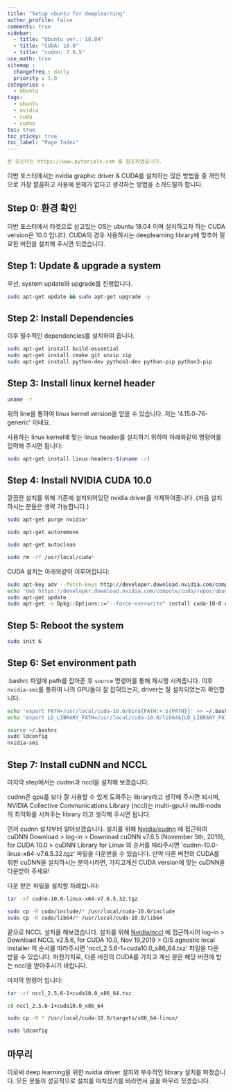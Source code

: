```yaml
---
title: "Setup ubuntu for deeplearning"
author_profile: false
comments: true
sidebar:
  - title: "Ubuntu ver.: 18.04"
  - title: "CUDA: 10.0"
  - title: "cudnn: 7.6.5"
use_math: true
sitemap :
  changefreq : daily
  priority : 1.0
categories : 
  - Ubuntu
tags: 
  - ubuntu
  - nvidia
  - cuda
  - cudnn
toc: true
toc_sticky: true
toc_label: "Page Index"
---
```


```yaml
본 포스터는 https://www.pytorials.com 를 참조하였습니다.
```

이번 포스터에서는 nvidia graphic driver & CUDA를 설치하는 많은 방법들 중 개인적으로 가장 깔끔하고 사용에 문제가 없다고 생각하는 방법을 소개드릴까 합니다.

## **Step 0: 환경 확인**

이번 포스터에서 타겟으로 삼고있는 OS는 ubuntu 18.04 이며 설치하고자 하는 CUDA version은 10.0 입니다.
CUDA의 경우 사용하시는 deeplearning library에 맞추어 필요한 버전을 설치해 주시면 되겠습니다.

## **Step 1: Update & upgrade a system**

우선, system update와 upgrade를 진행합니다.

```bash
sudo apt-get update && sudo apt-get upgrade -y
```

## **Step 2: Install Dependencies**

이후 필수적인 dependencies를 설치하여 줍니다.

```bash
sudo apt-get install build-essential
sudo apt-get install cmake git unzip zip
sudo apt-get install python-dev python3-dev python-pip python3-pip
```

## **Step 3: Install linux kernel header**

```bash
uname -r
```

위의 line을 통하여 linux kernel version을 얻을 수 있습니다.
저는 '4.15.0-76-generic' 이네요.

사용하는 linux kernel에 맞는 linux header를 설치하기 위하여 아래와같이 명령어를 입력해 주시면 됩니다:

```bash
sudo apt-get install linux-headers-$(uname -r)
```

## **Step 4: Install NVIDIA CUDA 10.0**

깔끔한 설치를 위해 기존에 설치되어있던 nvidia driver를 삭제하여줍니다.
(처음 설치하시는 분들은 생략 가능합니다.)

```bash
sudo apt-get purge nvidia*

sudo apt-get autoremove

sudo apt-get autoclean

sudo rm -rf /usr/local/cuda*
```

CUDA 설치는 아래와같이 이루어집니다:

```bash
sudo apt-key adv --fetch-keys http://developer.download.nvidia.com/compute/cuda/repos/ubuntu1804/x86_64/7fa2af80.pub
echo "deb https://developer.download.nvidia.com/compute/cuda/repos/ubuntu1804/x86_64 /" | sudo tee /etc/apt/sources.list.d/cuda.list
sudo apt-get update
sudo apt-get -o Dpkg::Options::="--force-overwrite" install cuda-10-0 cuda-drivers
```

## **Step 5: Reboot the system**

```bash
sudo init 6
```

## **Step 6: Set environment path**

.bashrc 파일에 path를 잡아준 후 `source` 명령어를 통해 재시행 시켜줍니다.
이후 `nvidia-smi`를 통하여 나의 GPU들이 잘 잡혀있는지, driver는 잘 설치되었는지 확인합니다.

```bash
echo 'export PATH=/usr/local/cuda-10.0/bin${PATH:+:${PATH}}' >> ~/.bashrc
echo 'export LD_LIBRARY_PATH=/usr/local/cuda-10.0/lib64${LD_LIBRARY_PATH:+:${LD_LIBRARY_PATH}}' >> ~/.bashrc

source ~/.bashrc
sudo ldconfig
nvidia-smi
```

## **Step 7: Install cuDNN and NCCL**

마지막 step에서는 cudnn과 nccl을 설치해 보겠습니다.

cudnn은 gpu를 보다 잘 사용할 수 있게 도와주는 library라고 생각해 주시면 되시며,
NVIDIA Collective Communications Library (nccl)는 multi-gpu나 multi-node의 최적화를 시켜주는 library 라고 생각해 주시면 됩니다.

먼저 cudnn 설치부터 알아보겠습니다. 설치를 위해 [Nvidia/cudnn](https://developer.nvidia.com/cudnn) 에 접근하여 cuDNN Download > log-in > Download cuDNN v7.6.5 (November 5th, 2019), for CUDA 10.0 > cuDNN Library for Linux 의 순서를 따라주시면 'cudnn-10.0-linux-x64-v7.6.5.32.tgz' 파일을 다운받을 수 있습니다. 만약 다른 버전의 CUDA를 위한 cuDNN을 설치하시는 분이시라면, 가지고계신 CUDA version에 맞는 cuDNN을 다운받아 주세요!

다운 받은 파일을 설치할 차례입니다:

```bash
tar -xf cudnn-10.0-linux-x64-v7.6.5.32.tgz

sudo cp -R cuda/include/* /usr/local/cuda-10.0/include
sudo cp -R cuda/lib64/* /usr/local/cuda-10.0/lib64
```

끝으로 NCCL 설치를 해보겠습니다. 설치를 위해 [Nvidia/nccl](https://developer.nvidia.com/nccl/nccl-download) 에 접근하시어 log-in > Download NCCL v2.5.6, for CUDA 10.0, Nov 19,2019 > O/S agnostic local installer 의 순서를 따라주시면 'nccl_2.5.6-1+cuda10.0_x86_64.txz' 파일을 다운 받을 수 있습니다. 마찬가지로, 다른 버전의 CUDA를 가지고 계신 분은 해당 버전에 받는 nccl을 받아주시기 바랍니다.

마지막 명령어 입니다:

```bash
tar -xf nccl_2.5.6-1+cuda10.0_x86_64.txz

cd nccl_2.5.6-1+cuda10.0_x86_64

sudo cp -R * /usr/local/cuda-10.0/targets/x86_64-linux/

sudo ldconfig
```

## **마무리**

이로써 deep learning을 위한 nvidia driver 설치와 부수적인 library 설치를 마쳤습니다.
모든 분들이 성공적으로 설치를 마치셨기를 바라면서 글을 마무리 짓겠습니다.
